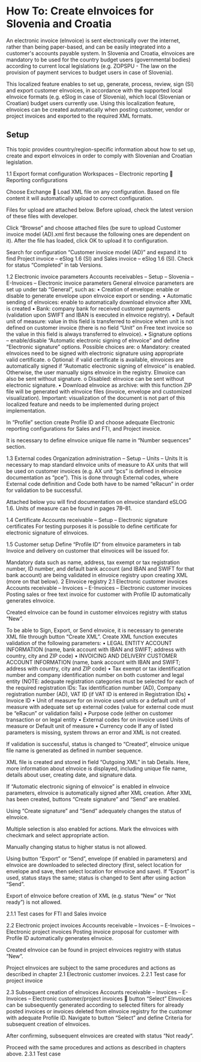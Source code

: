# How To: Create eInvoices for Slovenia and Croatia

An electronic invoice (eInvoice) is sent electronically over the internet, rather than being paper-based, and can be easily integrated into a customer's accounts payable system. In Slovenia and Croatia, eInvoices are mandatory to be used for the country budget users (governmental bodies) according to current local legislations (e.g. ZOPSPU - The law on the provision of payment services to budget users in case of Slovenia). 

This localized feature enables to set up, generate, process, review, sign (SI) and export customer eInvoices, in accordance with the supported local eInvoice formats (e.g. eSlog in case of Slovenia), which local (Slovenian or Croatian) budget users currently use. Using this localization feature, eInvoices can be created automatically when posting customer, vendor or project invoices and exported to the required XML formats.

## Setup

This topic provides country/region-specific information about how to set up, create and export eInvoices in order to comply with Slovenian and Croatian legislation.


1.1	Export format configuration
Workspaces – Electronic reporting  Reporting configurations
 
Choose Exchange  Load XML file on any configuration. Based on file content it will automatically upload to correct configuration.
 
Files for upload are attached below. Before upload, check the latest version of these files with developer.
   
Click “Browse” and choose attached files (be sure to upload Customer invoice model (AD).xml first because the following ones are dependent on it). After the file has loaded, click OK to upload it to configuration.
 
Search for configuration “Customer invoice model (AD)” and expand it to find Project invoice – eSlog 1.6 (SI) and Sales invoice – eSlog 1.6 (SI). Check for status “Completed” in tab Versions.
 
1.2	Electronic invoice parameters
Accounts receivables – Setup – Slovenia – E-Invoices – Electronic invoice parameters
General eInvoice parameters are set up under tab “General”, such as:
•	Creation of envelope: enable or disable to generate envelope upon eInvoice export or sending. 
•	Automatic sending of eInvoices: enable to automatically download eInvoice after XML is created
•	Bank: company bank for received customer payments (validation upon SWIFT and IBAN is executed in eInvoice registry).
•	Default unit of measure: value in this field is transferred to eInvoice when unit is not defined on customer invoice (there is no field “Unit” on Free text invoice so the value in this field is always transferred to eInvoice).
•	Signature options – enable/disable “Automatic electronic signing of eInvoice” and define “Electronic signature” options. Possible choices are: 
o	Mandatory: created eInvoices need to be signed with electronic signature using appropriate valid certificate.
o	Optional: if valid certificate is available, eInvoices are automatically signed if “Automatic electronic signing of eInvoice” is enabled. Otherwise, the user manually signs eInvoice in the registry. EInvoice can also be sent without signature.
o	Disabled: eInvoice can be sent without electronic signature. 
•	Download eInvoice as archive: with this function ZIP file will be generated with eInvoice files (invoice, envelope and customized visualization). Important: visualization of the document is not part of this localized feature and needs to be implemented during project implementation.  
 

In “Profile” section create Profile ID and choose adequate Electronic reporting configurations for Sales and FTI, and Project invoice.
 
It is necessary to define eInvoice unique file name in “Number sequences” section. 
 
1.3	External codes
Organization administration – Setup – Units – Units
It is necessary to map standard eInvoice units of measure to AX units that will be used on customer invoices (e.g. AX unit “pcs” is defined in eInvoice documentation as “pce”). This is done through External codes, where External code definition and Code both have to be named “eRacun” in order for validation to be successful.
 
Attached below you will find documentation on eInvoice standard eSLOG 1.6. Units of measure can be found in pages 78–81.
 
1.4	Certificate
Accounts receivable – Setup – Electronic signature certificates
For testing purposes it is possible to define certificate for electronic signature of eInvoices.
 
1.5	Customer setup
Define “Profile ID” from eInvoice parameters in tab Invoice and delivery on customer that eInvoices will be issued for.
 
Mandatory data such as name, address, tax exempt or tax registration number, ID number, and default bank account (and IBAN and SWIFT for that bank account) are being validated in eInvoice registry upon creating XML (more on that below).
2	EInvoice registry
2.1	Electronic customer invoices
Accounts receivable – Invoices – E-Invoices – Electronic customer invoices 
Posting sales or free text invoice for customer with Profile ID automatically generates eInvoice.
 
Created eInvoice can be found in customer eInvoices registry with status “New”. 
 
To be able to Sign, Export, or Send eInvoice, it is necessary to generate XML file through button “Create XML”. 
Create XML function executes validation of the following parameters:
•	LEGAL ENTITY ACCOUNT INFORMATION (name, bank account with IBAN and SWIFT; address with country, city and ZIP code)
•	INVOICING AND DELIVERY CUSTOMER ACCOUNT INFORMATION (name, bank account with IBAN and SWIFT; address with country, city and ZIP code)
•	Tax exempt or tax identification number and company identification number on both customer and legal entity (NOTE: adequate registration categories must be selected for each of the required registration IDs: Tax identification number (AD), Company registration number (AD), VAT ID (if VAT ID is entered in Registration IDs)
•	Invoice ID
•	Unit of measure for on invoice used units or a default unit of measure with adequate set up external codes (value for external code must be “eRacun” or validation fails) 
•	Purpose code (either on customer transaction or on legal entity
•	External codes for on invoice used Units of measure or Default unit of measure
•	Currency code
If any of listed parameters is missing, system throws an error and XML is not created. 
 
If validation is successful, status is changed to “Created”, eInvoice unique file name is generated as defined in number sequence. 
 
XML file is created and stored in field “Outgoing XML” in tab Details. Here, more information about eInvoice is displayed, including unique file name, details about user, creating date, and signature data. 
 
If “Automatic electronic signing of eInvoice” is enabled in eInvoice parameters, eInvoice is automatically signed after XML creation. 
After XML has been created, buttons “Create signature” and “Send” are enabled. 
 
Using “Create signature” and “Send” adequately changes the status of eInvoice. 
 
Multiple selection is also enabled for actions. Mark the eInvoices with checkmark and select appropriate action.
 
Manually changing status to higher status is not allowed.
 
Using button “Export” or “Send”, envelope (if enabled in parameters) and eInvoice are downloaded to selected directory (first, select location for envelope and save, then select location for eInvoice and save). If “Export” is used, status stays the same; status is changed to Sent after using action “Send”.
 
Export of eInvoice before creation of XML (e.g. status “New” or “Not ready”) is not allowed.
 
2.1.1	Test cases for FTI and Sales invoice
 
2.2	Electronic project invoices
Accounts receivable – Invoices – E-Invoices – Electronic project invoices 
Posting invoice proposal for customer with Profile ID automatically generates eInvoice.
 
Created eInvoice can be found in project eInvoices registry with status “New”. 
 
Project eInvoices are subject to the same procedures and actions as described in chapter 2.1 Electronic customer invoices. 
2.2.1	Test case for project invoice
 
2.3	Subsequent creation of eInvoices
Accounts receivable – Invoices – E-Invoices – Electronic customer/project invoices  button “Select”
EInvoices can be subsequently generated according to selected filters for already posted invoices or invoices deleted from eInvoice registry for the customer with adequate Profile ID. Navigate to button “Select” and define Criteria for subsequent creation of eInvoices. 
 
After confirming, subsequent eInvoices are created with status “Not ready”.
 
Proceed with the same procedures and actions as described in chapters above. 
2.3.1	Test case 
 

